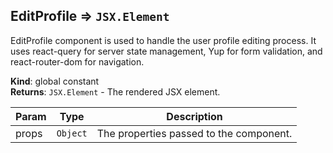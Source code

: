 <a name="EditProfile"></a>

## EditProfile ⇒ <code>JSX.Element</code>
EditProfile component is used to handle the user profile editing process.
It uses react-query for server state management, Yup for form validation, and react-router-dom for navigation.

**Kind**: global constant  
**Returns**: <code>JSX.Element</code> - The rendered JSX element.  

| Param | Type | Description |
| --- | --- | --- |
| props | <code>Object</code> | The properties passed to the component. |

